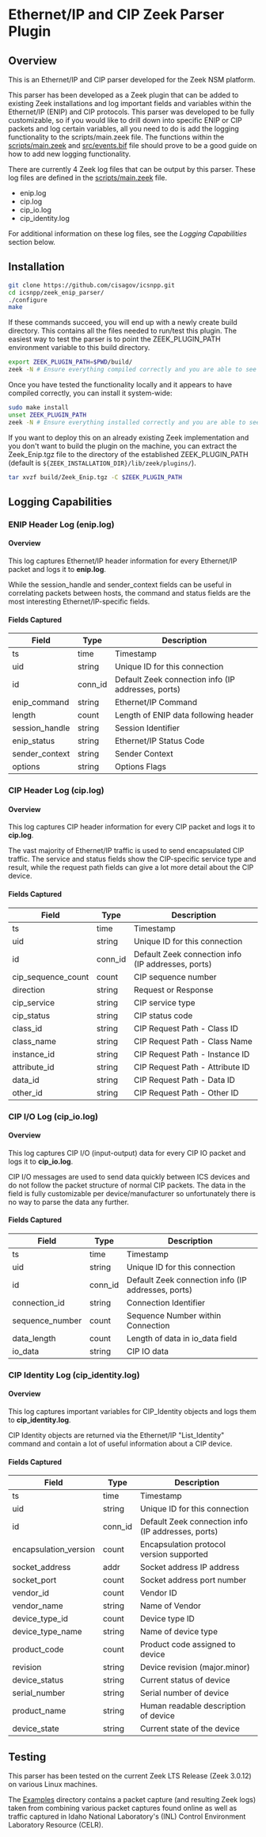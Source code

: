 # Ethernet/IP and CIP Zeek Parser Plugin

## Overview

This is an Ethernet/IP and CIP parser developed for the Zeek NSM platform. 

This parser has been developed as a Zeek plugin that can be added to existing Zeek installations and log important fields and variables within the Ethernet/IP (ENIP) and CIP protocols. This parser was developed to be fully customizable, so if you would like to drill down into specific ENIP or CIP packets and log certain variables, all you need to do is add the logging functionality to the scripts/main.zeek file. The functions within the [scripts/main.zeek](scripts/main.zeek) and [src/events.bif](src/events.bif) file should prove to be a good guide on how to add new logging functionality.

There are currently 4 Zeek log files that can be output by this parser. These log files are defined in the [scripts/main.zeek](scripts/main.zeek) file.
* enip.log
* cip.log
* cip_io.log
* cip_identity.log

For additional information on these log files, see the *Logging Capabilities* section below.

## Installation

```bash
git clone https://github.com/cisagov/icsnpp.git
cd icsnpp/zeek_enip_parser/
./configure
make
```

If these commands succeed, you will end up with a newly create build directory. This contains all the files needed to run/test this plugin. The easiest way to test the parser is to point the ZEEK_PLUGIN_PATH environment variable to this build directory.

```bash
export ZEEK_PLUGIN_PATH=$PWD/build/
zeek -N # Ensure everything compiled correctly and you are able to see Zeek::ENIP
```

Once you have tested the functionality locally and it appears to have compiled correctly, you can install it system-wide:
```bash
sudo make install
unset ZEEK_PLUGIN_PATH
zeek -N # Ensure everything installed correctly and you are able to see Zeek::ENIP
```

If you want to deploy this on an already existing Zeek implementation and you don't want to build the plugin on the machine, you can extract the Zeek_Enip.tgz file to the directory of the established ZEEK_PLUGIN_PATH (default is `${ZEEK_INSTALLATION_DIR}/lib/zeek/plugins/`).

```bash
tar xvzf build/Zeek_Enip.tgz -C $ZEEK_PLUGIN_PATH 
```

## Logging Capabilities

### ENIP Header Log (enip.log)

#### Overview

This log captures Ethernet/IP header information for every Ethernet/IP packet and logs it to **enip.log**.

While the session_handle and sender_context fields can be useful in correlating packets between hosts, the command and status fields are the most interesting Ethernet/IP-specific fields.

#### Fields Captured

| Field             | Type      | Description                                               |
| ----------------- |-----------|-----------------------------------------------------------| 
| ts                | time      | Timestamp                                                 |
| uid               | string    | Unique ID for this connection                             |
| id                | conn_id   | Default Zeek connection info (IP addresses, ports)        |
| enip_command      | string    | Ethernet/IP Command                                       |
| length            | count     | Length of ENIP data following header                      |
| session_handle    | string    | Session Identifier                                        |
| enip_status       | string    | Ethernet/IP Status Code                                   |
| sender_context    | string    | Sender Context                                            |
| options           | string    | Options Flags                                             |

### CIP Header Log (cip.log)

#### Overview

This log captures CIP header information for every CIP packet and logs it to **cip.log**.

The vast majority of Ethernet/IP traffic is used to send encapsulated CIP traffic. The service and status fields show the CIP-specific service type and result, while the request path fields can give a lot more detail about the CIP device.

#### Fields Captured

| Field                 | Type      | Description                                               |
| --------------------- |-----------|-----------------------------------------------------------|
| ts                    | time      | Timestamp                                                 |
| uid                   | string    | Unique ID for this connection                             |
| id                    | conn_id   | Default Zeek connection info (IP addresses, ports)        |
| cip_sequence_count    | count     | CIP sequence number                                       |
| direction             | string    | Request or Response                                       |
| cip_service           | string    | CIP service type                                          |
| cip_status            | string    | CIP status code                                           |
| class_id              | string    | CIP Request Path - Class ID                               |
| class_name            | string    | CIP Request Path - Class Name                             |
| instance_id           | string    | CIP Request Path - Instance ID                            |
| attribute_id          | string    | CIP Request Path - Attribute ID                           |
| data_id               | string    | CIP Request Path - Data ID                                |
| other_id              | string    | CIP Request Path - Other ID                               |

### CIP I/O Log (cip_io.log)

#### Overview

This log captures CIP I/O (input-output) data for every CIP IO packet and logs it to **cip_io.log**.

CIP I/O messages are used to send data quickly between ICS devices and do not follow the packet structure of normal CIP packets. The data in the field is fully customizable per device/manufacturer so unfortunately there is no way to parse the data any further.

#### Fields Captured

| Field                 | Type      | Description                                               |
| --------------------- |-----------|-----------------------------------------------------------|
| ts                    | time      | Timestamp                                                 |
| uid                   | string    | Unique ID for this connection                             |
| id                    | conn_id   | Default Zeek connection info (IP addresses, ports)        |
| connection_id         | string    | Connection Identifier                                     |
| sequence_number       | count     | Sequence Number within Connection                         |
| data_length           | count     | Length of data in io_data field                           |
| io_data               | string    | CIP IO data                                               |

### CIP Identity Log (cip_identity.log)

#### Overview

This log captures important variables for CIP_Identity objects and logs them to **cip_identity.log**.

CIP Identity objects are returned via the Ethernet/IP "List_Identity" command and contain a lot of useful information about a CIP device.

#### Fields Captured

| Field                 | Type      | Description                                           |
| --------------------- |-----------|-------------------------------------------------------|
| ts                    | time      | Timestamp                                             |
| uid                   | string    | Unique ID for this connection                         |
| id                    | conn_id   | Default Zeek connection info (IP addresses, ports)    |
| encapsulation_version | count     | Encapsulation protocol version supported              |
| socket_address        | addr      | Socket address IP address                             |
| socket_port           | count     | Socket address port number                            |
| vendor_id             | count     | Vendor ID                                             |
| vendor_name           | string    | Name of Vendor                                        |
| device_type_id        | count     | Device type ID                                        |
| device_type_name      | string    | Name of device type                                   |
| product_code          | count     | Product code assigned to device                       |
| revision              | string    | Device revision (major.minor)                         |
| device_status         | string    | Current status of device                              |
| serial_number         | string    | Serial number of device                               |
| product_name          | string    | Human readable description of device                  |
| device_state          | string    | Current state of the device                           |

## Testing

This parser has been tested on the current Zeek LTS Release (Zeek 3.0.12) on various Linux machines.

The [Examples](examples) directory contains a packet capture (and resulting Zeek logs) taken from combining various packet captures found online as well as traffic captured in Idaho National Laboratory's (INL) Control Environment Laboratory Resource (CELR).
